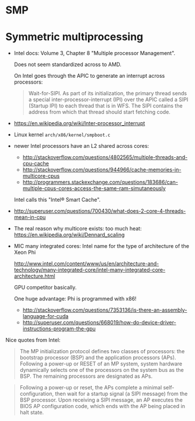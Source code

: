 # SMP

# Symmetric multiprocessing

-   Intel docs: Volume 3, Chapter 8 "Multiple processor Management".

    Does not seem standardized across to AMD.

    On Intel goes through the APIC to generate an interrupt across processors:

    > Wait-for-SIPI. As part of its initialization, the primary thread sends a special inter-processor-interrupt (IPI) over the APIC called a SIPI (Startup IPI) to each thread that is in WFS. The SIPI contains the address from which that thread should start fetching code.

-   https://en.wikipedia.org/wiki/Inter-processor_interrupt

-   Linux kernel `arch/x86/kernel/smpboot.c`

-   newer Intel processors have an L2 shared across cores:

    - http://stackoverflow.com/questions/4802565/multiple-threads-and-cpu-cache
    - http://stackoverflow.com/questions/944966/cache-memories-in-multicore-cpus
    - http://programmers.stackexchange.com/questions/183686/can-multiple-cpus-cores-access-the-same-ram-simutaneously

    Intel calls this "Intel® Smart Cache".

-   http://superuser.com/questions/700430/what-does-2-core-4-threads-mean-in-cpu

-   The real reason why multicore exists: too much heat: https://en.wikipedia.org/wiki/Dennard_scaling

-   MIC many integrated cores: Intel name for the type of architecture of the Xeon Phi

    http://www.intel.com/content/www/us/en/architecture-and-technology/many-integrated-core/intel-many-integrated-core-architecture.html

    GPU competitor basically.

    One huge advantage: Phi is programmed with x86!

    - <http://stackoverflow.com/questions/7353136/is-there-an-assembly-language-for-cuda>
    - <http://superuser.com/questions/668019/how-do-device-driver-instructions-program-the-gpu>

Nice quotes from Intel:

> The MP initialization protocol defines two classes of processors: the bootstrap processor (BSP) and the application
processors (APs). Following a power-up or RESET of an MP system, system hardware dynamically selects one of the
processors on the system bus as the BSP. The remaining processors are designated as APs.

> Following a power-up or reset, the APs complete a minimal self-configuration, then wait for a startup signal (a SIPI
message) from the BSP processor. Upon receiving a SIPI message, an AP executes the BIOS AP configuration code,
which ends with the AP being placed in halt state.
